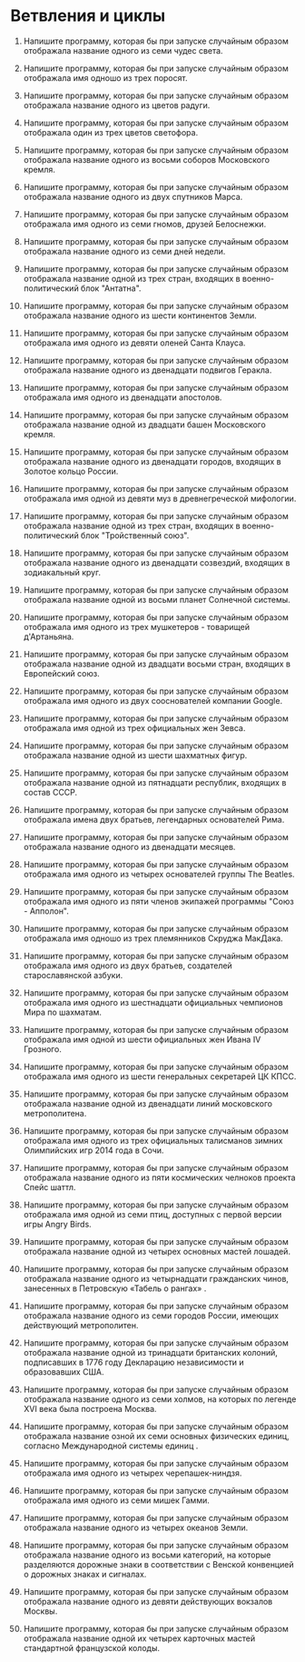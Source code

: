 # Ветвления и циклы

1. Напишите программу, которая бы при запуске случайным образом отображала название одного из семи чудес света.

1. Напишите программу, которая бы при запуске случайным образом отображала имя одношо из трех поросят.

1. Напишите программу, которая бы при запуске случайным образом отображала название одного из цветов радуги.

1. Напишите программу, которая бы при запуске случайным образом отображала один из трех цветов светофора.

1. Напишите программу, которая бы при запуске случайным образом отображала название одного из восьми соборов Московского кремля.

1. Напишите программу, которая бы при запуске случайным образом отображала название одного из двух спутников Марса.

1. Напишите программу, которая бы при запуске случайным образом отображала имя одного из семи гномов, друзей Белоснежки.

1. Напишите программу, которая бы при запуске случайным образом отображала название одного из семи дней недели.

1. Напишите программу, которая бы при запуске случайным образом отображала название одной из трех стран, входящих в военно-политический блок "Антатна".

1. Напишите программу, которая бы при запуске случайным образом отображала название одного из шести континентов Земли.

1. Напишите программу, которая бы при запуске случайным образом отображала имя одного из девяти оленей Санта Клауса.

1. Напишите программу, которая бы при запуске случайным образом отображала название одного из двенадцати подвигов Геракла.

1. Напишите программу, которая бы при запуске случайным образом отображала имя одного из двенадцати апостолов.

1. Напишите программу, которая бы при запуске случайным образом отображала название одной из двадцати башен Московского кремля.

1. Напишите программу, которая бы при запуске случайным образом отображала название одного из двенадцати городов, входящих в Золотое кольцо России.

1. Напишите программу, которая бы при запуске случайным образом отображала имя одной из девяти муз в древнегреческой мифологии.

1. Напишите программу, которая бы при запуске случайным образом отображала название одной из трех стран, входящих в военно-политический блок "Тройственный союз".

1. Напишите программу, которая бы при запуске случайным образом отображала название одного из двенадцати созвездий, входящих в зодиакальный круг.

1. Напишите программу, которая бы при запуске случайным образом отображала название одной из восьми планет Солнечной системы.

1. Напишите программу, которая бы при запуске случайным образом отображала имя одного из трех мушкетеров - товарищей д'Артаньяна.

1. Напишите программу, которая бы при запуске случайным образом отображала название одной из двадцати восьми стран, входящих в Европейский союз.

1. Напишите программу, которая бы при запуске случайным образом отображала имя одного из двух сооснователей компании Google.

1. Напишите программу, которая бы при запуске случайным образом отображала имя одной из трех официальных жен Зевса.

1. Напишите программу, которая бы при запуске случайным образом отображала название одной из шести шахматных фигур.

1. Напишите программу, которая бы при запуске случайным образом отображала название одной из пятнадцати республик, входящих в состав СССР.

1. Напишите программу, которая бы при запуске случайным образом отображала имена двух братьев, легендарных основателей Рима.

1. Напишите программу, которая бы при запуске случайным образом отображала название одного из двенадцати месяцев.

1. Напишите программу, которая бы при запуске случайным образом отображала имя одного из четырех основателей группы The Beatles.

1. Напишите программу, которая бы при запуске случайным образом отображала имя одного из пяти членов экипажей программы "Союз - Апполон".

1. Напишите программу, которая бы при запуске случайным образом отображала имя одношо из трех племянников Скруджа МакДака.

1. Напишите программу, которая бы при запуске случайным образом отображала имя одного из двух братьев, создателей старославянской азбуки.

1. Напишите программу, которая бы при запуске случайным образом отображала имя одного из шестнадцати официальных чемпионов Мира по шахматам.

1. Напишите программу, которая бы при запуске случайным образом отображала имя одной из шести официальных жен Ивана IV Грозного.

1. Напишите программу, которая бы при запуске случайным образом отображала имя одного из шести генеральных секретарей ЦК КПСС.

1. Напишите программу, которая бы при запуске случайным образом отображала название одной из двенадцати линий московского метрополитена.

1. Напишите программу, которая бы при запуске случайным образом отображала имя одного из трех официальных талисманов зимних Олимпийских игр 2014 года в Сочи.

1. Напишите программу, которая бы при запуске случайным образом отображала название одного из пяти космических челноков проекта Спейс шаттл.

1. Напишите программу, которая бы при запуске случайным образом отображала имя одной из семи птиц, доступных с первой версии игры Angry Birds.

1. Напишите программу, которая бы при запуске случайным образом отображала название одной из четырех основных мастей лошадей.

1. Напишите программу, которая бы при запуске случайным образом отображала название одного из четырнадцати гражданских чинов, занесенных в Петровскую «Табель о рангах» .

1. Напишите программу, которая бы при запуске случайным образом отображала название одного из семи городов России, имеющих действующий метрополитен.

1. Напишите программу, которая бы при запуске случайным образом отображала название одной из тринадцати британских колоний, подписавших в 1776 году Декларацию независимости и образовавших США.

1. Напишите программу, которая бы при запуске случайным образом отображала название одного из семи холмов, на которых по легенде XVI века была построена Москва.

1. Напишите программу, которая бы при запуске случайным образом отображала название озной их семи основных физических единиц, согласно Международной системы единиц .

1. Напишите программу, которая бы при запуске случайным образом отображала имя одного из четырех черепашек-ниндзя.

1. Напишите программу, которая бы при запуске случайным образом отображала имя одного из семи мишек Гамми.

1. Напишите программу, которая бы при запуске случайным образом отображала название одного из четырех океанов Земли.

1. Напишите программу, которая бы при запуске случайным образом отображала название одного из восьми категорий, на которые разделяются дорожные знаки в соответствии с Венской конвенцией о дорожных знаках и сигналах.

1. Напишите программу, которая бы при запуске случайным образом отображала название одного из девяти действующих вокзалов Москвы.

1. Напишите программу, которая бы при запуске случайным образом отображала название одной их четырех карточных мастей стандартной французской колоды.

